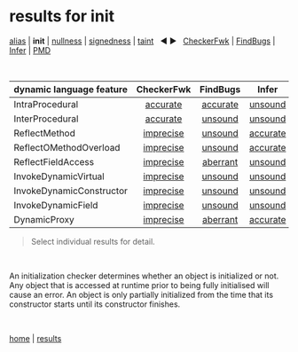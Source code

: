 # results for init

[alias](https://github.com/michaelemery/staticanalysis/tree/master/results/alias) | **init** | [nullness](https://github.com/michaelemery/staticanalysis/tree/master/results/nullness) | [signedness](https://github.com/michaelemery/staticanalysis/tree/master/results/signedness) | [taint](https://github.com/michaelemery/staticanalysis/tree/master/results/taint) &nbsp; &#x25c0; &#x25b6; &nbsp; [CheckerFwk]() | [FindBugs]() | [Infer]() | [PMD]()

<br>

| dynamic language feature | CheckerFwk | FindBugs | Infer | PMD | 
| --- | :---: | :---: | :---: | :---: |
| IntraProcedural | [accurate](https://github.com/michaelemery/staticanalysis/blob/master/src/init/checkerframework.md#IntraProcedural) | [accurate](https://github.com/michaelemery/staticanalysis/blob/master/src/init/findbugs.md#IntraProcedural) | [unsound](https://github.com/michaelemery/staticanalysis/blob/master/src/init/infer.md#IntraProcedural) | [unsound](https://github.com/michaelemery/staticanalysis/blob/master/src/init/pmd.md#IntraProcedural) |
| InterProcedural | [accurate](https://github.com/michaelemery/staticanalysis/blob/master/src/init/checkerframework.md#InterProcedural) | [unsound](https://github.com/michaelemery/staticanalysis/blob/master/src/init/findbugs.md#InterProcedural) | [unsound](https://github.com/michaelemery/staticanalysis/blob/master/src/init/infer.md#InterProcedural) | [accurate](https://github.com/michaelemery/staticanalysis/blob/master/src/init/pmd.md#InterProcedural) |
| ReflectMethod | [imprecise](https://github.com/michaelemery/staticanalysis/blob/master/src/init/checkerframework.md#ReflectMethod) | [unsound](https://github.com/michaelemery/staticanalysis/blob/master/src/init/findbugs.md#ReflectMethod) | [accurate](https://github.com/michaelemery/staticanalysis/blob/master/src/init/infer.md#ReflectMethod) | [unsound](https://github.com/michaelemery/staticanalysis/blob/master/src/init/pmd.md#ReflectMethod) |
| ReflectOMethodOverload | [imprecise](https://github.com/michaelemery/staticanalysis/blob/master/src/init/checkerframework.md#ReflectOMethodOverload) | [unsound](https://github.com/michaelemery/staticanalysis/blob/master/src/init/findbugs.md#ReflectOMethodOverload) | [accurate](https://github.com/michaelemery/staticanalysis/blob/master/src/init/infer.md#ReflectOMethodOverload) | [unsound](https://github.com/michaelemery/staticanalysis/blob/master/src/init/pmd.md#ReflectOMethodOverload) |
| ReflectFieldAccess | [imprecise](https://github.com/michaelemery/staticanalysis/blob/master/src/init/checkerframework.md#ReflectFieldAccess) | [aberrant](https://github.com/michaelemery/staticanalysis/blob/master/src/init/findbugs.md#ReflectFieldAccess) | [unsound](https://github.com/michaelemery/staticanalysis/blob/master/src/init/infer.md#ReflectFieldAccess) | [unsound](https://github.com/michaelemery/staticanalysis/blob/master/src/init/pmd.md#ReflectFieldAccess) |
| InvokeDynamicVirtual | [imprecise](https://github.com/michaelemery/staticanalysis/blob/master/src/init/checkerframework.md#InvokeDynamicVirtual) | [unsound](https://github.com/michaelemery/staticanalysis/blob/master/src/init/findbugs.md#InvokeDynamicVirtual) | [unsound](https://github.com/michaelemery/staticanalysis/blob/master/src/init/infer.md#InvokeDynamicVirtual) | [unsound](https://github.com/michaelemery/staticanalysis/blob/master/src/init/pmd.md#InvokeDynamicVirtual) |
| InvokeDynamicConstructor | [imprecise](https://github.com/michaelemery/staticanalysis/blob/master/src/init/checkerframework.md#InvokeDynamicConstructor) | [unsound](https://github.com/michaelemery/staticanalysis/blob/master/src/init/findbugs.md#InvokeDynamicConstructor) | [unsound](https://github.com/michaelemery/staticanalysis/blob/master/src/init/infer.md#InvokeDynamicConstructor) | [unsound](https://github.com/michaelemery/staticanalysis/blob/master/src/init/pmd.md#InvokeDynamicConstructor) |
| InvokeDynamicField | [imprecise](https://github.com/michaelemery/staticanalysis/blob/master/src/init/checkerframework.md#InvokeDynamicField) | [unsound](https://github.com/michaelemery/staticanalysis/blob/master/src/init/findbugs.md#InvokeDynamicField) | [unsound](https://github.com/michaelemery/staticanalysis/blob/master/src/init/infer.md#InvokeDynamicField) | [unsound](https://github.com/michaelemery/staticanalysis/blob/master/src/init/pmd.md#InvokeDynamicField) |
| DynamicProxy | [imprecise](https://github.com/michaelemery/staticanalysis/blob/master/src/init/checkerframework.md#DynamicProxy) | [aberrant](https://github.com/michaelemery/staticanalysis/blob/master/src/init/findbugs.md#DynamicProxy) | [accurate](https://github.com/michaelemery/staticanalysis/blob/master/src/init/infer.md#DynamicProxy) | [aberrant](https://github.com/michaelemery/staticanalysis/blob/master/src/init/pmd.md#DynamicProxy) |

> Select individual results for detail.

<br>

An initialization checker determines whether an object is initialized or not. Any object that is accessed at runtime prior to being fully initialised will cause an error. An object is only partially initialized from the time that its constructor starts until its constructor finishes.

<br>

[home](https://github.com/michaelemery/staticanalysis) | [results](https://github.com/michaelemery/staticanalysis/tree/master/results)
